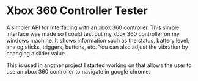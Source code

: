 # Xbox 360 Controller Tester
A simpler API for interfacing with an xbox 360 controller. This simple interface was made so I could test out my xbox 360 controller on my windows machine. It shows information such as the status, battery level, analog sticks, triggers, buttons, etc. You can also adjust the vibration by changing a slider value.

This is used in another project I started working on that allows the user to use an xbox 360 controller to navigate in google chrome.
